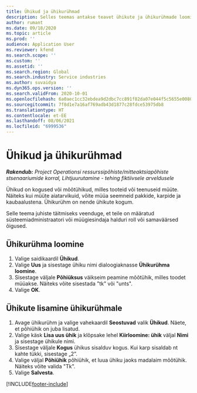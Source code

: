 ```yaml
---
title: Ühikud ja ühikurühmad
description: Selles teemas antakse teavet ühikute ja ühikurühmade loomise kohta rakenduses Dynamics 365 Project Operations.
author: rumant
ms.date: 09/18/2020
ms.topic: article
ms.prod: ''
audience: Application User
ms.reviewer: kfend
ms.search.scope: ''
ms.custom: ''
ms.assetid: ''
ms.search.region: Global
ms.search.industry: Service industries
ms.author: suvaidya
ms.dyn365.ops.version: ''
ms.search.validFrom: 2020-10-01
ms.openlocfilehash: 6a0aec1cc32ebdea9d2dbc7cc891f82da07e044f5c5655e008068f72dd198587
ms.sourcegitcommit: 7f8d1e7a16af769adb43d1877c28fdce53975db8
ms.translationtype: HT
ms.contentlocale: et-EE
ms.lasthandoff: 08/06/2021
ms.locfileid: "6999536"
---
```

# <a name="units-and-unit-groups"></a>Ühikud ja ühikurühmad

_**Rakendub:** Project Operationsi ressurssipõhiste/mitteaktsiapõhiste stsenaariumide korral,  Lihtjuurutamine - tehing fiktiivsele arveldusele_

Ühikud on kogused või mõõtühikud, milles tooteid või teenuseid müüte. Näiteks kui müüte aiatarvikuid, võite müüa seemneid pakkide, karpide ja kaubaalustena. Ühikurühm on nende ühikute kogum.

Selle teema juhiste täitmiseks veenduge, et teile on määratud süsteemiadministraatori või müügiesindaja halduri roll või samaväärsed õigused.

## <a name="create-a-unit-group"></a>Ühikurühma loomine

1. Valige saidikaardil **Ühikud**.
2. Valige **Uus** ja sisestage ühiku nimi dialoogiaknasse **Ühikurühma loomine**.
3. Sisestage väljale **Põhiüksus** väikseim peamine mõõtühik, milles toodet müüakse. Näiteks võite sisestada "tk" või "unts".
4. Valige **OK**.

## <a name="add-units-to-a-unit-group"></a>Ühikute lisamine ühikurühmale

1. Avage ühikurühm ja valige vahekaardil **Seostuvad** valik **Ühikud**. Näete, et põhiühik on juba lisatud.
2. Valige käsk **Lisa uus ühik** ja klõpsake lehel **Kiirloomine: ühik** väljal **Nimi** ja sisestage ühikule nimi.
3. Sisestage väljale **Kogus** ühikus sisalduv kogus. Kui karp sisaldab nt kahte tükki, sisestage „2”. 
4. Valige väljal **Põhiühik** põhiühik, et luua ühiku jaoks madalaim mõõtühik. Näiteks võite valida "Tk".
5. Valige **Salvesta**.


[!INCLUDE[footer-include](../includes/footer-banner.md)]